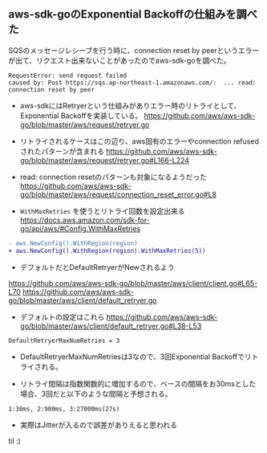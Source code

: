 ## aws-sdk-goのExponential Backoffの仕組みを調べた

SQSのメッセージレシーブを行う時に、connection reset by peerというエラーが出て、リクエスト出来ないことがあったのでaws-sdk-goを調べた。

```
RequestError: send request failed
caused by: Post https://sqs.ap-northeast-1.amazonaws.com/:  ... read: connection reset by peer
```

- aws-sdkにはRetryerという仕組みがありエラー時のリトライとして、Exponential Backoffを実装している。
https://github.com/aws/aws-sdk-go/blob/master/aws/request/retryer.go

- リトライされるケースはこの辺り、aws固有のエラーやconnection refusedされたパターンが含まれる
https://github.com/aws/aws-sdk-go/blob/master/aws/request/retryer.go#L166-L224

- read: connection resetのパターンも対象になるようだった
https://github.com/aws/aws-sdk-go/blob/master/aws/request/connection_reset_error.go#L8


- `WithMaxRetries` を使うとリトライ回数を設定出来る
https://docs.aws.amazon.com/sdk-for-go/api/aws/#Config.WithMaxRetries


```diff
- aws.NewConfig().WithRegion(region)
+ aws.NewConfig().WithRegion(region).WithMaxRetries(5))
```

- デフォルトだとDefaultRetryerがNewされるよう

https://github.com/aws/aws-sdk-go/blob/master/aws/client/client.go#L65-L70
https://github.com/aws/aws-sdk-go/blob/master/aws/client/default_retryer.go

- デフォルトの設定はこれら
https://github.com/aws/aws-sdk-go/blob/master/aws/client/default_retryer.go#L38-L53


```
DefaultRetryerMaxNumRetries = 3
```

- DefaultRetryerMaxNumRetriesは3なので、3回Exponential Backoffでリトライされる。

- リトライ間隔は指数関数的に増加するので、ベースの間隔をお30msとした場合、3回だと以下のような間隔と予想される。

```
1:30ms, 2:900ms, 3:27000ms(27s)
```

- 実際はJitterが入るので誤差がありえると思われる


til :)
